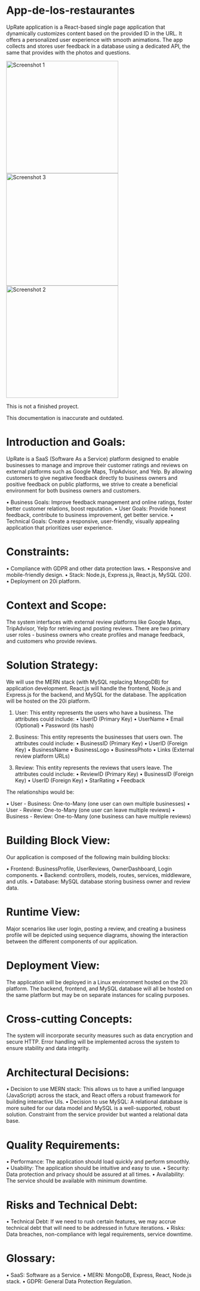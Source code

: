 # App-de-los-restaurantes
UpRate application is a React-based single page application that dynamically customizes content based on the provided ID in the URL. It offers a personalized user experience with smooth animations. The app collects and stores user feedback in a database using a dedicated API, the same that provides with the photos and questions.

<img src="https://github.com/UO283428/App-de-los-restaurantes/assets/74626888/b7977984-8de2-43cc-9c9c-7ea9b5d0d941" width="300" height="auto" alt="Screenshot 1">
<img src="https://github.com/UO283428/App-de-los-restaurantes/assets/74626888/84087ead-b9ff-42f5-b1be-3763d2971d21" width="300" height="auto" alt="Screenshot 3">
<img src="https://github.com/UO283428/App-de-los-restaurantes/assets/74626888/147d3e72-f3b0-4d7c-8eac-b976a8629177" width="300" height="auto" alt="Screenshot 2">


This is not a finished proyect.


This documentation is inaccurate and outdated.
# Introduction and Goals:

UpRate is a SaaS (Software As a Service) platform designed to enable businesses to manage and improve their customer ratings and reviews on external platforms such as Google Maps, TripAdvisor, and Yelp. By allowing customers to give negative feedback directly to business owners and positive feedback on public platforms, we strive to create a beneficial environment for both business owners and customers. 

•	Business Goals: Improve feedback management and online ratings, foster better customer relations, boost reputation.
•	User Goals: Provide honest feedback, contribute to business improvement, get better service.
•	Technical Goals: Create a responsive, user-friendly, visually appealing application that prioritizes user experience.


# Constraints:

•	Compliance with GDPR and other data protection laws.
•	Responsive and mobile-friendly design.
•	Stack: Node.js, Express.js, React.js, MySQL (20i).
•	Deployment on 20i platform.


# Context and Scope:

The system interfaces with external review platforms like Google Maps, TripAdvisor, Yelp for retrieving and posting reviews. There are two primary user roles - business owners who create profiles and manage feedback, and customers who provide reviews. 


# Solution Strategy:

We will use the MERN stack (with MySQL replacing MongoDB) for application development. React.js will handle the frontend, Node.js and Express.js for the backend, and MySQL for the database. The application will be hosted on the 20i platform.

1.	User: This entity represents the users who have a business. The attributes could include:
•	UserID (Primary Key)
•	UserName
•	Email (Optional)
•	Password (its hash)

2.	Business: This entity represents the businesses that users own. The attributes could include:
•	BusinessID (Primary Key)
•	UserID (Foreign Key)
•	BusinessName
•	BusinessLogo
•	BusinessPhoto
•	Links (External review platform URLs)

3.	Review: This entity represents the reviews that users leave. The attributes could include:
•	ReviewID (Primary Key)
•	BusinessID (Foreign Key)
•	UserID (Foreign Key)
•	StarRating
•	Feedback

The relationships would be:

•	User - Business: One-to-Many (one user can own multiple businesses)
•	User - Review: One-to-Many (one user can leave multiple reviews)
•	Business - Review: One-to-Many (one business can have multiple reviews)



# Building Block View:

Our application is composed of the following main building blocks:

•	Frontend: BusinessProfile, UserReviews, OwnerDashboard, Login components.
•	Backend: controllers, models, routes, services, middleware, and utils.
•	Database: MySQL database storing business owner and review data.


# Runtime View:

Major scenarios like user login, posting a review, and creating a business profile will be depicted using sequence diagrams, showing the interaction between the different components of our application.


# Deployment View:

The application will be deployed in a Linux environment hosted on the 20i platform. The backend, frontend, and MySQL database will all be hosted on the same platform but may be on separate instances for scaling purposes.


# Cross-cutting Concepts:

The system will incorporate security measures such as data encryption and secure HTTP. Error handling will be implemented across the system to ensure stability and data integrity.


# Architectural Decisions:

•	Decision to use MERN stack: This allows us to have a unified language (JavaScript) across the stack, and React offers a robust framework for building interactive UIs.
•	Decision to use MySQL: A relational database is more suited for our data model and MySQL is a well-supported, robust solution. Constraint from the service provider but wanted a relational data base.


# Quality Requirements:

•	Performance: The application should load quickly and perform smoothly.
•	Usability: The application should be intuitive and easy to use.
•	Security: Data protection and privacy should be assured at all times.
•	Availability: The service should be available with minimum downtime.

# Risks and Technical Debt:

•	Technical Debt: If we need to rush certain features, we may accrue technical debt that will need to be addressed in future iterations.
•	Risks: Data breaches, non-compliance with legal requirements, service downtime.

# Glossary:

•	SaaS: Software as a Service.
•	MERN: MongoDB, Express, React, Node.js stack.
•	GDPR: General Data Protection Regulation.
